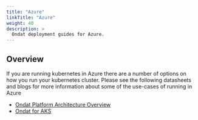 ```yaml
---
title: "Azure"
linkTitle: "Azure"
weight: 40
description: >
  Ondat deployment guides for Azure.
---
```


## Overview

If you are running kubernetes in Azure there are a number of options on how you run your kubernetes cluster.  Please see the following datasheets and blogs for more information about some of the use-cases of running in Azure

* [Ondat Platform Architecture Overview](https://3402546.fs1.hubspotusercontent-na1.net/hubfs/3402546/Ondat%20-%20Platform%20Architecture.pdf)
* [Ondat for AKS](https://www.ondat.io/datasheets/ondat-aks)